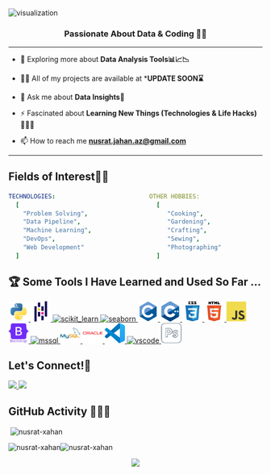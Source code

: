 <!-- ----------------BANNER---------------- -->
<img align="center" alt="visualization" src="https://github.com/nusrat-xahan05/Nusrat-Xahan/blob/main/gitHub_Banner.gif">


<!-- ----------------ABOUT---------------- -->
<!--  <h1 align="center">Hi 🙋🏻‍♀️, I'm Nusrat</h1>  -->
<h3 align="center">Passionate About Data & Coding 🤟🏻</h3>

---
<!-- <img align="right" alt="visualization" width="150" height="150" src="https://assets-global.website-files.com/5c19100c2b50073e6ee69da1/60d354d11e28ba37b767f933_Data%20points%20(1).gif"> -->

- 🌱 Exploring more about **Data Analysis Tools📊📈📉**

- 👨‍💻 All of my projects are available at ***UPDATE SOON⌛**

- 💬 Ask me about **Data Insights🎇**
  
- ⚡ Fascinated about **Learning New Things (Technologies & Life Hacks)🙅🏻‍♀️**

- 📫 How to reach me **nusrat.jahan.az@gmail.com**

---


<!-- ----------------FIELDS OF INTEREST---------------- -->
<h2 align="left">
  Fields of Interest🤘🏻
</h2>

```yaml                                
TECHNOLOGIES:                          OTHER HOBBIES:
  [                                      [
    "Problem Solving",                      "Cooking",
    "Data Pipeline",                        "Gardening",
    "Machine Learning",                     "Crafting",
    "DevOps",                               "Sewing",
    "Web Development"                       "Photographing"
  ]                                      ]
```


<!-- ----------------LEARNED TOOLS---------------- -->
<h2 align="left"> 🏆 Some Tools I Have Learned and Used So Far ...</h2>
<p align="left">
  <a href="https://www.python.org" target="_blank" rel="noreferrer"> <img src="https://raw.githubusercontent.com/devicons/devicon/master/icons/python/python-original.svg" alt="python" width="40" height="40"/> </a> 
  <a href="https://pandas.pydata.org/" target="_blank" rel="noreferrer"> <img src="https://raw.githubusercontent.com/devicons/devicon/2ae2a900d2f041da66e950e4d48052658d850630/icons/pandas/pandas-original.svg" alt="pandas" width="40" height="40"/> </a>
  <a href="https://scikit-learn.org/" target="_blank" rel="noreferrer"> <img src="https://upload.wikimedia.org/wikipedia/commons/0/05/Scikit_learn_logo_small.svg" alt="scikit_learn" width="40" height="40"/> </a>
  <a href="https://seaborn.pydata.org/" target="_blank" rel="noreferrer"> <img src="https://seaborn.pydata.org/_images/logo-mark-lightbg.svg" alt="seaborn" width="40" height="40"/> </a> 
  </a> <a href="https://www.cprogramming.com/" target="_blank" rel="noreferrer"> <img src="https://raw.githubusercontent.com/devicons/devicon/master/icons/c/c-original.svg" alt="c" width="40" height="40"/> </a>
  <a href="https://www.w3schools.com/cpp/" target="_blank" rel="noreferrer"> <img src="https://raw.githubusercontent.com/devicons/devicon/master/icons/cplusplus/cplusplus-original.svg" alt="cplusplus" width="40" height="40"/> </a> 
  <a href="https://www.w3schools.com/css/" target="_blank" rel="noreferrer"> <img src="https://raw.githubusercontent.com/devicons/devicon/master/icons/css3/css3-original-wordmark.svg" alt="css3" width="40" height="40"/> </a> 
  <a href="https://www.w3.org/html/" target="_blank" rel="noreferrer"> <img src="https://raw.githubusercontent.com/devicons/devicon/master/icons/html5/html5-original-wordmark.svg" alt="html5" width="40" height="40"/> </a> 
  <a href="https://developer.mozilla.org/en-US/docs/Web/JavaScript" target="_blank" rel="noreferrer"> <img src="https://raw.githubusercontent.com/devicons/devicon/master/icons/javascript/javascript-original.svg" alt="javascript" width="40" height="40"/> </a> 
  <a href="https://getbootstrap.com" target="_blank" rel="noreferrer"> <img src="https://raw.githubusercontent.com/devicons/devicon/master/icons/bootstrap/bootstrap-plain-wordmark.svg" alt="bootstrap" width="40" height="40"/>
  <a href="https://www.microsoft.com/en-us/sql-server" target="_blank" rel="noreferrer"> <img src="https://www.svgrepo.com/show/303229/microsoft-sql-server-logo.svg" alt="mssql" width="40" height="40"/> </a> <a href="https://www.mysql.com/" target="_blank" rel="noreferrer"> <img src="https://raw.githubusercontent.com/devicons/devicon/master/icons/mysql/mysql-original-wordmark.svg" alt="mysql" width="40" height="40"/> </a> 
  <a href="https://www.oracle.com/" target="_blank" rel="noreferrer"> <img src="https://raw.githubusercontent.com/devicons/devicon/master/icons/oracle/oracle-original.svg" alt="oracle" width="40" height="40"/> </a> 
  <a href="https://code.visualstudio.com/" target="_blank" rel="noreferrer"> <img src="https://raw.githubusercontent.com/devicons/devicon/master/icons/vscode/vscode-original.svg" alt="vscode" width="40" height="40"/> 
  <a href="https://jupyter.org/" target="_blank" rel="noreferrer"> <img src="https://jupyter.org/assets/logos/rectanglelogo-greytext-orangebody-greymoons.svg" alt="vscode" width="40" height="40"/> 
  <a href="https://www.photoshop.com/en" target="_blank" rel="noreferrer"> <img src="https://raw.githubusercontent.com/devicons/devicon/master/icons/photoshop/photoshop-line.svg" alt="photoshop" width="40" height="40"/> </a>
</p>


<!-- ----------------CONTACT INFO---------------- -->
<h2 align="left">
  Let's Connect!💬
</h2>

<p align="left">
<a href="#">
  <img height="50" src="https://user-images.githubusercontent.com/46517096/166972883-f5f1d88c-0246-4374-88ac-ded0f2cf0699.png"/>
</a>
<a href="https://www.linkedin.com/in/nusrat-xahan/">
  <img height="50" src="https://user-images.githubusercontent.com/46517096/166973395-19676cd8-f8ec-4abf-83ff-da8243505b82.png"/>
</a> <!--
<a href="#">
  <img height="50" src="https://user-images.githubusercontent.com/46517096/166973962-d05d145a-b6a0-4643-bd3d-5ac845679367.png"/>
</a>
<a href="#">
  <img height="50" src="https://user-images.githubusercontent.com/46517096/166974096-7aeecad4-483e-4c85-983f-f4b37b3f794e.png"/>
</a>
<a href="#">
  <img height="50" src="https://user-images.githubusercontent.com/46517096/166974271-91dfa250-d70b-4cb9-8707-f1bda1b708c3.png"/>
</a>
<a href="#">
  <img height="50" src="https://user-images.githubusercontent.com/46517096/166974368-9798f39f-1f46-499c-b14e-81f0a3f83a06.png"/>
</a> -->
</p>


<!-- ----------------GITHUB ACTIVITY---------------- -->
<h2 align="left"> GitHub Activity 💁🏻‍♀️</h2>
<p>&nbsp;<img align="center" src="https://github-readme-stats.vercel.app/api?username=nusrat-xahan05&show_icons=true&locale=en&theme=transparent" alt="nusrat-xahan" /></p>
<p><img align="left" src="https://github-readme-stats.vercel.app/api/top-langs?username=nusrat-xahan05&show_icons=true&locale=en&layout=compact&theme=transparent" alt="nusrat-xahan" /></p>
<p align="left"> <img src="https://komarev.com/ghpvc/?username=nusrat-xahan05&label=Profile%20views&color=0e75b6&style=flat" alt="nusrat-xahan" /> </p>

<!--
<p><img align="center" src="https://github-readme-streak-stats.herokuapp.com/?user=nusrat-xahan&" alt="nusrat-xahan" /></p>
-->


<!-- ----------------FOOTER---------------- -->
<p align="center">
  <img src="https://capsule-render.vercel.app/api?type=waving&color=gradient&height=100&section=footer"/>
</p>
